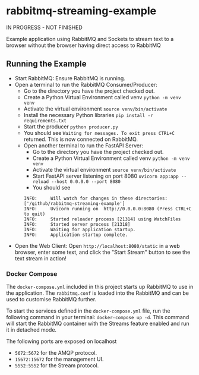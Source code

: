 # rabbitmq-streaming-example
IN PROGRESS - NOT FINISHED

Example application using RabbitMQ and Sockets to stream text to a browser without the browser having direct access to RabbitMQ

## Running the Example
* Start RabbitMQ: Ensure RabbitMQ is running.
* Open a terminal to run the RabbitMQ Consumer/Producer:
  * Go to the directory you have the project checked out.
  * Create a Python Virtual Environment called venv `python -m venv venv`
  * Activate the virtual environment `source venv/bin/activate`
  * Install the necessary Python libraries `pip install -r requirements.txt`
  * Start the producer `python producer.py`
  * You should see `Waiting for messages. To exit press CTRL+C` returned. This is now connected on RabbitMQ.
  * Open another terminal to run the FastAPI Server:
    * Go to the directory you have the project checked out.
    * Create a Python Virtual Environment called venv `python -m venv venv`
    * Activate the virtual environment `source venv/bin/activate`
    * Start FastAPI server listening on port 8080 `uvicorn app:app --reload --host 0.0.0.0 --port 8080`
    * You should see
    ```
    INFO:     Will watch for changes in these directories: ['/github/rabbitmq-streaming-example']
    INFO:     Uvicorn running on  http://0.0.0.0:8080 (Press CTRL+C to quit)
    INFO:     Started reloader process [21314] using WatchFiles
    INFO:     Started server process [21318]
    INFO:     Waiting for application startup.
    INFO:     Application startup complete.
    ```
* Open the Web Client: Open `http://localhost:8080/static` in a web browser, enter some text, and click the "Start Stream" button to see the text stream in action!

### Docker Compose
The `docker-compose.yml` included in this project starts up RabbitMQ to use in the application. The `rabbitmq.conf` is loaded into the RabbitMQ and can be used to customise RabbitMQ further.

To start the services defined in the `docker-compose.yml` file, run the following command in your terminal:
`docker-compose up -d`. This command will start the RabbitMQ container with the Streams feature enabled and run it in detached mode.

The following ports are exposed on localhost
* `5672:5672` for the AMQP protocol.
* `15672:15672` for the management UI.
* `5552:5552` for the Stream protocol.
